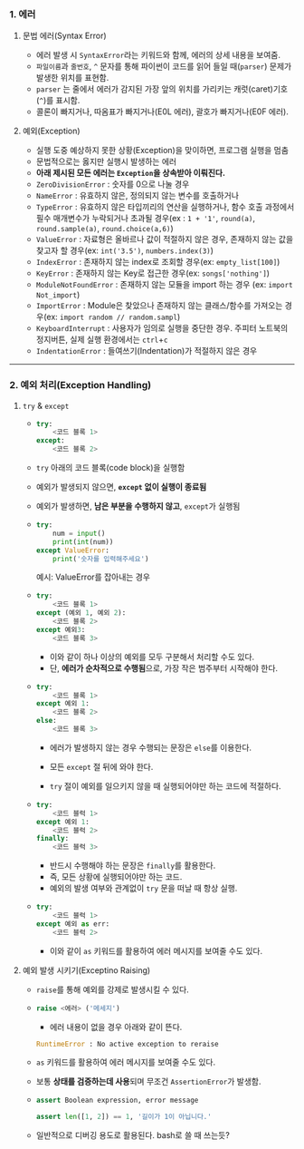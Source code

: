 ### 1. 에러

1. 문법 에러(Syntax Error)
   - 에러 발생 시  `SyntaxError`라는 키워드와 함께, 에러의 상세 내용을 보여줌.
   - `파일이름`과 `줄번호`, `^` 문자를 통해 파이썬이 코드를 읽어 들일 때(`parser`) 문제가 발생한 위치를 표현함.
   - `parser` 는 줄에서 에러가 감지된 가장 앞의 위치를 가리키는 캐럿(caret)기호(`^`)를 표시함.
   - 콜론이 빠지거나, 따옴표가 빠지거나(E0L 에러), 괄호가 빠지거나(E0F 에러).

2. 예외(Exception)
   - 실행 도중 예상하지 못한 상황(Exception)을 맞이하면, 프로그램 실행을 멈춤
   - 문법적으로는 옳지만 실행시 발생하는 에러
   - **아래 제시된 모든 에러는 `Exception`을 상속받아 이뤄진다.**
   -  `ZeroDivisionError` : 숫자를 0으로 나눌 경우
   - `NameError` : 유효하지 않은, 정의되지 않는 변수를 호출하거나
   - `TypeError` : 유효하지 않은 타입끼리의 연산을 실행하거나, 함수 호출 과정에서 필수 매개변수가 누락되거나 초과될 경우(ex : `1 + '1'`, `round(a)`, `round.sample(a)`, `round.choice(a,6)`)
   - `ValueError` : 자료형은 올바르나 값이 적절하지 않은 경우,  존재하지 않는 값을 찾고자 할 경우(ex: `int('3.5')`, `numbers.index(3)`)
   - `IndexError` : 존재하지 않는 index로 조회할 경우(ex: `empty_list[100]`)
   - `KeyError` : 존재하지 않는 Key로 접근한 경우(ex: `songs['nothing']`)
   - `ModuleNotFoundError` : 존재하지 않는 모듈을 import 하는 경우 (ex: `import Not_import`)
   - `ImportError` : Module은 찾았으나 존재하지 않는 클래스/함수를 가져오는 경우(ex: `import random // random.sampl`)
   - `KeyboardInterrupt` : 사용자가 임의로 실행을 중단한 경우. 주피터 노트북의 정지버튼, 실제 실행 환경에서는 `ctrl`+`c`
   - `IndentationError` : 들여쓰기(Indentation)가 적절하지 않은 경우



---

### 2. 예외 처리(Exception Handling)

1. `try` & `except`

   - ```python
     try:
         <코드 블록 1>
     except:
         <코드 블록 2>
     ```

   - `try` 아래의 코드 블록(code block)을 실행함

   - 예외가 발생되지 않으면, **`except` 없이 실행이 종료됨**

   - 예외가 발생하면, **남은 부분을 수행하지 않고**, `except`가 실행됨

   - ```python
     try:
         num = input()
         print(int(num))
     except ValueError:
         print('숫자를 입력해주세요')
     ```

     예시: ValueError를 잡아내는 경우

   - ```python
     try:
         <코드 블록 1>
     except (예외 1, 예외 2):
         <코드 블록 2>
     except 예외3:
         <코드 블록 3>
     ```

     - 이와 같이 하나 이상의 예외를 모두 구분해서 처리할 수도 있다.
     - 단, **에러가 순차적으로 수행됨**으로, 가장 작은 범주부터 시작해야 한다.

   - ```python
     try:
         <코드 블록 1>
     except 예외 1:
         <코드 블록 2>
     else:
         <코드 블록 3>
     ```

     - 에러가 발생하지 않는 경우 수행되는 문장은 `else`를 이용한다.

     - 모든 `except` 절 뒤에 와야 한다.
     - `try` 절이 예외를 일으키지 않을 때 실행되어야만 하는 코드에 적절하다.

   - ```python
     try:
         <코드 블럭 1>
     except 예외 1:
         <코드 블럭 2>
     finally:
         <코드 블럭 3>
     ```

     - 반드시 수행해야 하는 문장은 `finally`를 활용한다.
     - 즉, 모든 상황에 실행되어야만 하는 코드.
     - 예외의 발생 여부와 관계없이 `try` 문을 떠날 때 항상 실행.

   - ```python
     try:
         <코드 블럭 1>
     except 예외 as err:
         <코드 블럭 2>
     ```

     - 이와 같이 `as` 키워드를 활용하여 에러 메시지를 보여줄 수도 있다.

2. 예외 발생 시키기(Exceptino Raising)

   - `raise`를 통해 예외를 강제로 발생시킬 수 있다.

   - ```python
     raise <에러> ('메세지')
     ```

     - 에러 내용이 없을 경우 아래와 같이 뜬다.

     ```python
     RuntimeError : No active exception to reraise
     ```

   - `as` 키워드를 활용하여 에러 메시지를 보여줄 수도 있다.

   - 보통 **상태를 검증하는데 사용**되며 무조건 `AssertionError`가 발생함.

   - ```python
     assert Boolean expression, error message
     
     assert len([1, 2]) == 1, '길이가 1이 아닙니다.'
     ```

   - 일반적으로 디버깅 용도로 활용된다. bash로 쓸 때 쓰는듯?

   